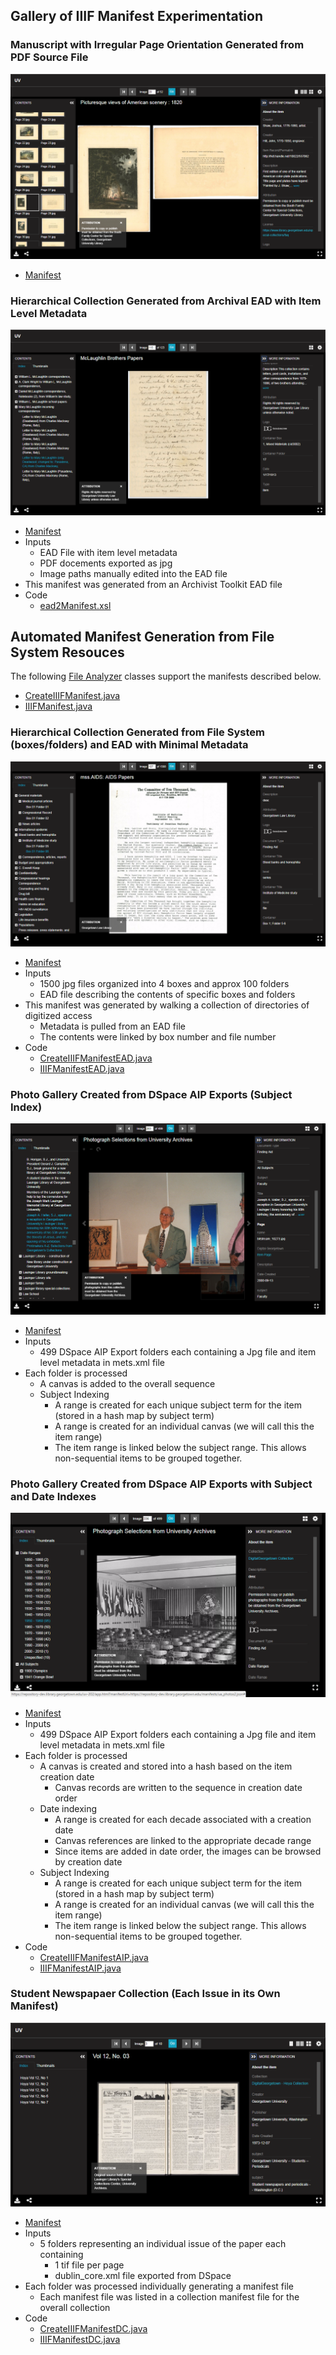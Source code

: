 ## Gallery of IIIF Manifest Experimentation

### Manuscript with Irregular Page Orientation Generated from PDF Source File
![screenshot](screenshots/loris2gen.png)

- [Manifest](burst1.json)

### Hierarchical Collection Generated from Archival EAD with Item Level Metadata

![screenshot](screenshots/ead.png)

- [Manifest](ead.json)
- Inputs 
  - EAD File with item level metadata
  - PDF docements exported as jpg
  - Image paths manually edited into the EAD file
- This manifest was generated from an Archivist Toolkit EAD file 
- Code 
  - [ead2Manifest.xsl](eadConv/ead2Manifest.xsl)

## Automated Manifest Generation from File System Resouces

The following [File Analyzer](https://github.com/Georgetown-University-Libraries/File-Analyzer/wiki) classes support the manifests described below.
- [CreateIIIFManifest.java](https://github.com/Georgetown-University-Libraries/File-Analyzer/blob/iiif/demo/src/main/edu/georgetown/library/fileAnalyzer/filetest/CreateIIIFManifest.java)
- [IIIFManifest.java](https://github.com/Georgetown-University-Libraries/File-Analyzer/blob/iiif/demo/src/main/edu/georgetown/library/fileAnalyzer/filetest/IIIFManifest.java)

### Hierarchical Collection Generated from File System (boxes/folders) and EAD with Minimal Metadata
![screenshot](screenshots/ead2.png)

- [Manifest](ead2.json)
- Inputs
  - 1500 jpg files organized into 4 boxes and approx 100 folders
  - EAD file describing the contents of specific boxes and folders
- This manifest was generated by walking a collection of directories of digitized access
  - Metadata is pulled from an EAD file
  - The contents were linked by box number and file number
- Code
  - [CreateIIIFManifestEAD.java](https://github.com/Georgetown-University-Libraries/File-Analyzer/blob/iiif/demo/src/main/edu/georgetown/library/fileAnalyzer/filetest/CreateIIIFManifestEAD.java)
  - [IIIFManifestEAD.java](https://github.com/Georgetown-University-Libraries/File-Analyzer/blob/iiif/demo/src/main/edu/georgetown/library/fileAnalyzer/filetest/IIIFManifestEAD.java)


### Photo Gallery Created from DSpace AIP Exports (Subject Index)
![screenshot](screenshots/ua_photos.png)

-  [Manifest](ua_photos.json)
- Inputs
  - 499 DSpace AIP Export folders each containing a Jpg file and item level metadata in mets.xml file
- Each folder is processed
  - A canvas is added to the overall sequence
  - Subject Indexing
    - A range is created for each unique subject term for the item (stored in a hash map by subject term)
    - A range is created for an individual canvas (we will call this the item range)
    - The item range is linked below the subject range.  This allows non-sequential items to be grouped together.

### Photo Gallery Created from DSpace AIP Exports with Subject and Date Indexes
![screenshot](screenshots/ua_photos2.png)

- [Manifest](ua_photos2.json)
- Inputs
  - 499 DSpace AIP Export folders each containing a Jpg file and item level metadata in mets.xml file
- Each folder is processed
  - A canvas is created and stored into a hash based on the item creation date
    - Canvas records are written to the sequence in creation date order  
  - Date indexing
    - A range is created for each decade associated with a creation date
    - Canvas references are linked to the appropriate decade range
    - Since items are added in date order, the images can be browsed by creation date
  - Subject Indexing
    - A range is created for each unique subject term for the item (stored in a hash map by subject term)
    - A range is created for an individual canvas (we will call this the item range)
    - The item range is linked below the subject range.  This allows non-sequential items to be grouped together.
- Code
  - [CreateIIIFManifestAIP.java](https://github.com/Georgetown-University-Libraries/File-Analyzer/blob/iiif/demo/src/main/edu/georgetown/library/fileAnalyzer/filetest/CreateIIIFManifestAIP.java)
  - [IIIFManifestAIP.java](https://github.com/Georgetown-University-Libraries/File-Analyzer/blob/iiif/demo/src/main/edu/georgetown/library/fileAnalyzer/filetest/IIIFManifestAIP.java) 

### Student Newspapaer Collection (Each Issue in its Own Manifest)
![screenshot](screenshots/hoya.png)

- [Manifest](hoyacoll.json)
- Inputs
  - 5 folders representing an individual issue of the paper each containing
    - 1 tif file per page
    - dublin_core.xml file exported from DSpace
- Each folder was processed individually generating a manifest file
  - Each manifest file was listed in a collection manifest file for the overall collection
- Code
  - [CreateIIIFManifestDC.java](https://github.com/Georgetown-University-Libraries/File-Analyzer/blob/iiif/demo/src/main/edu/georgetown/library/fileAnalyzer/filetest/CreateIIIFManifestDC.java)
  - [IIIFManifestDC.java](https://github.com/Georgetown-University-Libraries/File-Analyzer/blob/iiif/demo/src/main/edu/georgetown/library/fileAnalyzer/filetest/IIIFManifestDC.java) 
